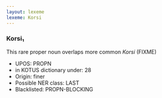 ```yaml
---
layout: lexeme
lexeme: Korsi
---
```


###  Korsi₁

This rare proper noun overlaps more common *Korsi* (FIXME)
* UPOS:  PROPN
* in KOTUS dictionary under:  28
* Origin:  finer
* Possible NER class:  LAST
* Blacklisted:  PROPN-BLOCKING

